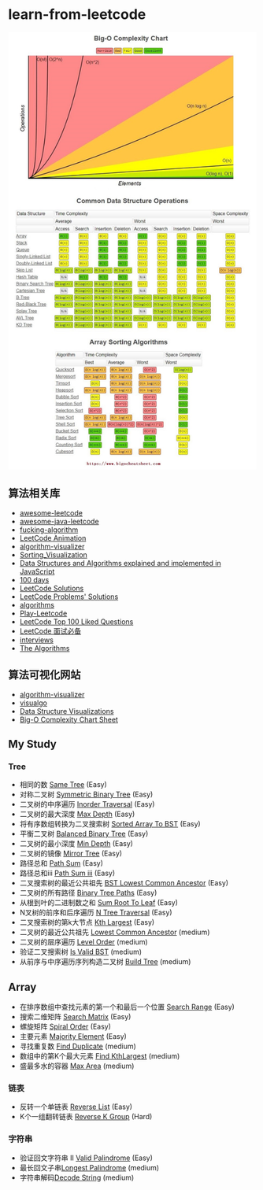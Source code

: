 # learn-from-leetcode

![](img/bigo.jpg)

## 算法相关库
* [awesome-leetcode](https://github.com/tangweikun/awesome-leetcode)
* [awesome-java-leetcode](https://github.com/Blankj/awesome-java-leetcode)
* [fucking-algorithm](https://github.com/labuladong/fucking-algorithm)
* [LeetCode Animation](https://github.com/MisterBooo/LeetCodeAnimation)
* [algorithm-visualizer](https://github.com/algorithm-visualizer/algorithm-visualizer)
* [Sorting_Visualization](https://github.com/ZQPei/Sorting_Visualization)
* [Data Structures and Algorithms explained and implemented in JavaScript](https://github.com/amejiarosario/dsa.js-data-structures-algorithms-javascript)
* [100 days](https://github.com/coells/100days)
* [LeetCode Solutions](https://github.com/azl397985856/leetcode)
* [LeetCode Problems' Solutions](https://github.com/haoel/leetcode)
* [algorithms](https://github.com/nibnait/algorithms)
* [Play-Leetcode](https://github.com/liuyubobobo/Play-Leetcode)
* [LeetCode Top 100 Liked Questions](https://github.com/mJackie/leetcode)
* [LeetCode 面试必备](https://github.com/apachecn/Interview/tree/master/docs/Algorithm)
* [interviews](https://github.com/kdn251/interviews/tree/master/leetcode)
* [The Algorithms](https://github.com/TheAlgorithms)

## 算法可视化网站
* [algorithm-visualizer](https://algorithm-visualizer.org/)
* [visualgo](https://visualgo.net/zh)
* [Data Structure Visualizations](https://www.cs.usfca.edu/~galles/visualization/Algorithms.html)
* [Big-O Complexity Chart Sheet](https://www.bigocheatsheet.com/)

## My Study

### Tree
* 相同的数 [Same Tree](/src/main/java/learn/from/leetcode/tree/SameTree.java) (Easy)
* 对称二叉树 [Symmetric Binary Tree](/src/main/java/learn/from/leetcode/tree/SymmetricBinaryTree.java) (Easy)
* 二叉树的中序遍历 [Inorder Traversal](/src/main/java/learn/from/leetcode/tree/InorderTraversal.java) (Easy)
* 二叉树的最大深度 [Max Depth](/src/main/java/learn/from/leetcode/tree/MaxDepth.java) (Easy)
* 将有序数组转换为二叉搜索树 [Sorted Array To BST](/src/main/java/learn/from/leetcode/tree/SortedArrayToBST.java) (Easy)
* 平衡二叉树 [Balanced Binary Tree](/src/main/java/learn/from/leetcode/tree/IsBalancedTree.java) (Easy)
* 二叉树的最小深度 [Min Depth](/src/main/java/learn/from/leetcode/tree/MinDepth.java) (Easy)
* 二叉树的镜像 [Mirror Tree](/src/main/java/learn/from/leetcode/tree/MirrorTree.java) (Easy)
* 路径总和 [Path Sum](/src/main/java/learn/from/leetcode/tree/PathSum.java) (Easy)
* 路径总和iii [Path Sum iii](/src/main/java/learn/from/leetcode/tree/PathSum.java#L27) (Easy)
* 二叉搜索树的最近公共祖先 [BST Lowest Common Ancestor](/src/main/java/learn/from/leetcode/tree/LowestCommonAncestorBST.java) (Easy)
* 二叉树的所有路径 [Binary Tree Paths](/src/main/java/learn/from/leetcode/tree/BinaryTreePaths.java) (Easy)
* 从根到叶的二进制数之和 [Sum Root To Leaf](/src/main/java/learn/from/leetcode/tree/SumRootToLeaf.java) (Easy)
* N叉树的前序和后序遍历 [N Tree Traversal](/src/main/java/learn/from/leetcode/tree/NTreeOrder.java) (Easy)
* 二叉搜索树的第k大节点 [Kth Largest](/src/main/java/learn/from/leetcode/tree/KthLargest.java) (Easy)
* 二叉树的最近公共祖先 [Lowest Common Ancestor](/src/main/java/learn/from/leetcode/tree/LowestCommonAncestor.java) (medium)
* 二叉树的层序遍历 [Level Order](/src/main/java/learn/from/leetcode/tree/LevelOrder.java) (medium)
* 验证二叉搜索树 [Is Valid BST](/src/main/java/learn/from/leetcode/tree/IsValidBST.java) (medium)
* 从前序与中序遍历序列构造二叉树 [Build Tree](/src/main/java/learn/from/leetcode/tree/BuildTree.java) (medium)

## Array
* 在排序数组中查找元素的第一个和最后一个位置 [Search Range](/src/main/java/learn/from/leetcode/array/SearchRange.java) (Easy)
* 搜索二维矩阵 [Search Matrix](/src/main/java/learn/from/leetcode/array/SearchMatrix.java) (Easy)
* 螺旋矩阵 [Spiral Order](/src/main/java/learn/from/leetcode/array/SpiralOrder.java) (Easy)
* 主要元素 [Majority Element](/src/main/java/learn/from/leetcode/array/MajorityElement.java) (Easy)
* 寻找重复数 [Find Duplicate](/src/main/java/learn/from/leetcode/array/FindDuplicate.java) (medium)
* 数组中的第K个最大元素 [Find KthLargest](/src/main/java/learn/from/leetcode/array/FindKthLargest.java) (medium)
* 盛最多水的容器 [Max Area](/src/main/java/learn/from/leetcode/array/MaxArea.java) (medium)

### 链表
* 反转一个单链表 [Reverse List](/src/main/java/learn/from/leetcode/linkedlist/ReverseList.java) (Easy)
* K个一组翻转链表 [Reverse K Group](/src/main/java/learn/from/leetcode/linkedlist/ReverseKGroup.java) (Hard)

### 字符串
* 验证回文字符串 Ⅱ [Valid Palindrome](/src/main/java/learn/from/leetcode/string/ValidPalindrome.java) (Easy)
* 最长回文子串[Longest Palindrome](/src/main/java/learn/from/leetcode/string/LongestPalindrome.java) (medium)
* 字符串解码[Decode String](/src/main/java/learn/from/leetcode/string/DecodeString.java) (medium)
